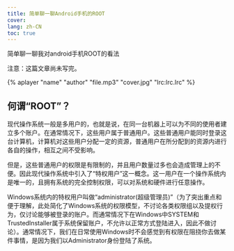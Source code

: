 ```yaml
---
title: 简单聊一聊Android手机的ROOT
cover: 
lang: zh-CN
toc: true
---
```


  简单聊一聊我对android手机ROOT的看法

注意：这篇文章尚未写完。

<!--more-->

{% aplayer "name" "author" "file.mp3" "cover.jpg" "lrc:lrc.lrc" %}

## 何谓“ROOT”？

现代操作系统一般是多用户的，也就是说，在同一台机器上可以为不同的使用者建立多个账户。在通常情况下，这些用户属于普通用户。这些普通用户能同时登录这台计算机，计算机对这些用户分配一定的资源，普通用户在所分配到的资源内进行各自的操作，相互之间不受影响。

但是，这些普通用户的权限是有限制的，并且用户数量过多也会造成管理上的不便。因此现代操作系统中引入了“特权用户”这一概念。这一用户在一个操作系统内是唯一的，且拥有系统的完全控制权限，可以对系统和硬件进行任意操作。

Windows系统内的特权用户叫做“administrator(超级管理员)”（为了突出重点和便于理解，此处简化了Windows系统的权限模型，不讨论各类权限组以及提权行为，仅讨论能够被登录的账户。而通常情况下在Windows中SYSTEM和TrustedInstaller属于系统保留账户，不允许以正常方式登陆进入，因此不做讨论）。通常情况下，我们在日常使用Windows时不会感觉到有权限在阻挠你去做某件事情，是因为我们以Administrator身份登陆了系统。


